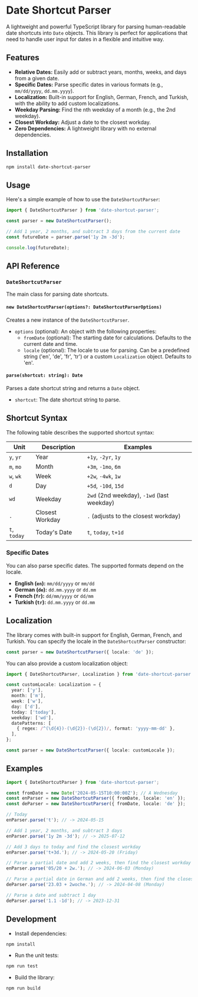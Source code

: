 # Date Shortcut Parser

A lightweight and powerful TypeScript library for parsing human-readable date shortcuts into `Date` objects. This library is perfect for applications that need to handle user input for dates in a flexible and intuitive way.

## Features

- **Relative Dates:** Easily add or subtract years, months, weeks, and days from a given date.
- **Specific Dates:** Parse specific dates in various formats (e.g., `mm/dd/yyyy`, `dd.mm.yyyy`).
- **Localization:** Built-in support for English, German, French, and Turkish, with the ability to add custom localizations.
- **Weekday Parsing:** Find the nth weekday of a month (e.g., the 2nd weekday).
- **Closest Workday:** Adjust a date to the closest workday.
- **Zero Dependencies:** A lightweight library with no external dependencies.

## Installation

```bash
npm install date-shortcut-parser
```

## Usage

Here's a simple example of how to use the `DateShortcutParser`:

```typescript
import { DateShortcutParser } from 'date-shortcut-parser';

const parser = new DateShortcutParser();

// Add 1 year, 2 months, and subtract 3 days from the current date
const futureDate = parser.parse('1y 2m -3d');

console.log(futureDate);
```

## API Reference

### `DateShortcutParser`

The main class for parsing date shortcuts.

#### `new DateShortcutParser(options?: DateShortcutParserOptions)`

Creates a new instance of the `DateShortcutParser`.

- `options` (optional): An object with the following properties:
    - `fromDate` (optional): The starting date for calculations. Defaults to the current date and time.
    - `locale` (optional): The locale to use for parsing. Can be a predefined string ('en', 'de', 'fr', 'tr') or a custom `Localization` object. Defaults to 'en'.

#### `parse(shortcut: string): Date`

Parses a date shortcut string and returns a `Date` object.

- `shortcut`: The date shortcut string to parse.

## Shortcut Syntax

The following table describes the supported shortcut syntax:

| Unit      | Description        | Examples                               |
| --------- | ------------------ | -------------------------------------- |
| `y`, `yr`   | Year               | `+1y`, `-2yr`, `1y`                      |
| `m`, `mo`   | Month              | `+3m`, `-1mo`, `6m`                      |
| `w`, `wk`   | Week               | `+2w`, `-4wk`, `1w`                      |
| `d`       | Day                | `+5d`, `-10d`, `15d`                     |
| `wd`      | Weekday            | `2wd` (2nd weekday), `-1wd` (last weekday) |
| `.`       | Closest Workday    | `.` (adjusts to the closest workday)   |
| `t`, `today`   | Today's Date       | `t`, `today`, `t+1d`                   |

### Specific Dates

You can also parse specific dates. The supported formats depend on the locale.

- **English (`en`):** `mm/dd/yyyy` or `mm/dd`
- **German (`de`):** `dd.mm.yyyy` or `dd.mm`
- **French (`fr`):** `dd/mm/yyyy` or `dd/mm`
- **Turkish (`tr`):** `dd.mm.yyyy` or `dd.mm`

## Localization

The library comes with built-in support for English, German, French, and Turkish. You can specify the locale in the `DateShortcutParser` constructor:

```typescript
const parser = new DateShortcutParser({ locale: 'de' });
```

You can also provide a custom localization object:

```typescript
import { DateShortcutParser, Localization } from 'date-shortcut-parser';

const customLocale: Localization = {
  year: ['y'],
  month: ['m'],
  week: ['w'],
  day: ['d'],
  today: ['today'],
  weekday: ['wd'],
  datePatterns: [
    { regex: /^(\d{4})-(\d{2})-(\d{2})/, format: 'yyyy-mm-dd' },
  ],
};

const parser = new DateShortcutParser({ locale: customLocale });
```

## Examples

```typescript
import { DateShortcutParser } from 'date-shortcut-parser';

const fromDate = new Date('2024-05-15T10:00:00Z'); // A Wednesday
const enParser = new DateShortcutParser({ fromDate, locale: 'en' });
const deParser = new DateShortcutParser({ fromDate, locale: 'de' });

// Today
enParser.parse('t'); // -> 2024-05-15

// Add 1 year, 2 months, and subtract 3 days
enParser.parse('1y 2m -3d'); // -> 2025-07-12

// Add 3 days to today and find the closest workday
enParser.parse('t+3d.'); // -> 2024-05-20 (Friday)

// Parse a partial date and add 2 weeks, then find the closest workday
enParser.parse('05/20 + 2w.'); // -> 2024-06-03 (Monday)

// Parse a partial date in German and add 2 weeks, then find the closest workday
deParser.parse('23.03 + 2woche.'); // -> 2024-04-08 (Monday)

// Parse a date and subtract 1 day
deParser.parse('1.1 -1d'); // -> 2023-12-31
```

## Development

- Install dependencies:

```bash
npm install
```

- Run the unit tests:

```bash
npm run test
```

- Build the library:

```bash
npm run build
```